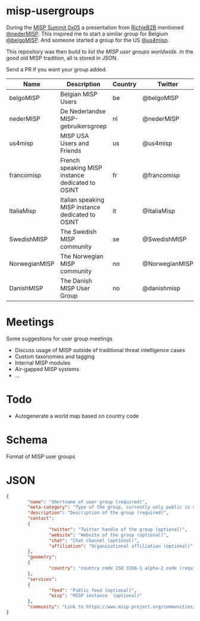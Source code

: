 # misp-usergroups

During the [MISP Summit 0x05](https://2019.hack.lu/misp-summit/) a presentation from [RichieB2B](https://github.com/RichieB2B) mentioned [@nederMISP](https://twitter.com/nedermisp). This inspired me to start a similar group for Belgium [@belgoMISP](https://twitter.com/belgomisp). And someone started a group for the US [@us4misp](https://twitter.com/us4misp).

This repository was then build to *list the MISP user groups worldwide*. In the good old MISP tradition, all is stored in JSON. 

Send a PR if you want your group added.

| Name | Description | Country | Twitter |
|------|-------------|---------|---------|
| belgoMISP | Belgian MISP Users | be | @belgoMISP |
| nederMISP | De Nederlandse MISP-gebruikersgroep | nl | @nederMISP |
| us4misp | MISP USA Users and Friends | us | @us4misp |
| francomisp | French speaking MISP instance dedicated to OSINT | fr | @francomisp |
| ItaliaMisp | Italian speaking MISP instance dedicated to OSINT | it | @ItaliaMisp |
| SwedishMISP | The Swedish MISP community | se | @SwedishMISP |
| NorwegianMISP | The Norwegian MISP community | no | @NorwegianMISP |
| DanishMISP | The Danish MISP User Group | no | @danishmisp |

# Meetings

Some suggestions for user group meetings
* Discuss usage of MISP outside of traditional threat intelligence cases
* Custom taxonomies and tagging
* Internal MISP modules
* Air-gapped MISP systems
* ...

# Todo
* Autogenerate a world map based on country code

# Schema

Format of MISP user groups

# JSON 

~~~~json
{
        "name": "Shortname of user group (required)",
        "meta-category": "Type of the group, currently only public is used (required)",
        "description": "Description of the group (required)",
        "contact":
        {
                "twitter": "Twitter handle of the group (optional)",
                "website": "Website of the group (optional)",
                "chat": "Chat channel (optional)",
                "affiliation": "Organizational affiliation (optional)"
        },
        "geometry":
        {
                "country": "country code ISO 3166-1 alpha-2 code (required)"
        },
        "services":
        {
                "feed": "Public feed (optional)",
                "misp": "MISP instance  (optional)"
        },
        "community": "Link to https://www.misp-project.org/communities/#known-existing-and-public-misp-communities (optional)"
}
~~~~
